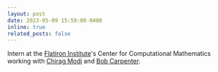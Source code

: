 ```yaml
---
layout: post
date: 2023-05-09 15:59:00-0400
inline: true
related_posts: false
---
```


Intern at the [Flatiron Institute](https://www.simonsfoundation.org/flatiron/)'s Center for Computational Mathematics working with [Chirag Modi](https://modichirag.github.io/) and [Bob Carpenter](https://bob-carpenter.github.io/).
